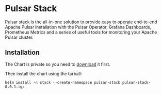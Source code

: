 # Pulsar Stack

Pulsar stack is the all-in-one solution to provide easy to operate end-to-end Apache Pulsar installation with the Pulsar Operator, Grafana Dashboards, Prometheus Metrics and a series of useful tools for monitoring your Apache Pulsar cluster.


## Installation
The Chart is private so you need to [download](https://github.com/riptano/pulsar-operator/releases/download/pulsar-stack-0.0.1/pulsar-stack-0.0.1.tgz) it first.

Then install the chart using the tarball:
```
helm install -n stack --create-namespace pulsar-stack pulsar-stack-0.0.1.tgz
```